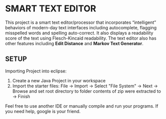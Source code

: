 SMART TEXT EDITOR
=================

This project is a smart text editor/processor that incorporates “intelligent” behaviors of modern-day text interfaces including autocomplete, flagging misspelled words and spelling auto-correct. It also displays a readability score of the text using Flesch-Kincaid readability. The text editor also has other features including **Edit Distance** and **Markov Text Generator**.

## SETUP 

Importing Project into eclipse:
1. Create a new Java Project in your workspace
2. Import the starter files:
	File -> Import -> Select "File System" -> Next -> Browse and set 
	root directory to folder contents of zip were extracted to -> Finish

Feel free to use another IDE or manually compile and run your programs.
If you need help, google is your friend.
